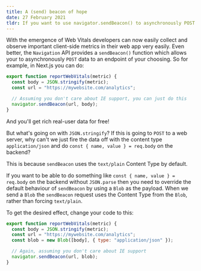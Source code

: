 ```yaml
---
title: A (send) beacon of hope
date: 27 February 2021
tldr: If you want to use navigator.sendBeacon() to asynchronously POST data to a web server, be aware of the restricted content type. You probably want to use a Blob in the payload.
---
```


With the emergence of Web Vitals developers can now easily collect and observe important client-side metrics in their web app very easily. Even better, the `Navigation` API provides a `sendBeacon()` function which allows your to asynchronously `POST` data to an endpoint of your choosing. So for example, in Next.js you can do:

```js
export function reportWebVitals(metric) {
  const body = JSON.stringify(metric);
  const url = "https://mywebsite.com/analytics";

  // Assuming you don't care about IE support, you can just do this
  navigator.sendBeacon(url, body);
}
```

And you'll get rich real-user data for free!

But what's going on with `JSON.stringify`? If this is going to `POST` to a web server, why can't we just fire the data off with the content type `application/json` and do `const { name, value } = req.body` on the backend?

This is because `sendBeacon` uses the `text/plain` Content Type by default.

If you want to be able to do something like `const { name, value } = req.body` on the backend without `JSON.parse` then you need to override the default behaviour of `sendBeacon` by using a `Blob` as the payload. When we send a `Blob` the `sendBeacon` request uses the Content Type from the `Blob`, rather than forcing `text/plain`.

To get the desired effect, change your code to this:

```js
export function reportWebVitals(metric) {
  const body = JSON.stringify(metric);
  const url = "https://mywebsite.com/analytics";
  const blob = new Blob([body], { type: "application/json" });

  // Again, assuming you don't care about IE support
  navigator.sendBeacon(url, blob);
}
```
